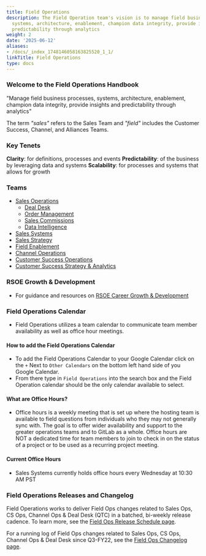```yaml
---
title: Field Operations
description: The Field Operation team's vision is to manage field business processes,
  systems, architecture, enablement, champion data integrity, provide insights and
  predictability through analytics
weight: 2
date: '2025-06-12'
aliases:
- /docs/_index_1748146058163825520_1_1/
linkTitle: Field Operations
type: docs
---
```


### Welcome to the Field Operations Handbook

"Manage field business processes, systems, architecture, enablement, champion data integrity, provide insights and predictability through analytics"

The term *"sales"* refers to the Sales Team and *"field"* includes the Customer Success, Channel, and Alliances Teams.

### Key Tenets

**Clarity**: for definitions, processes and events
**Predictability**: of the business by leveraging data and systems
**Scalability**: for processes and systems that allows for growth

### Teams

- [Sales Operations](/handbook/sales/field-operations/sales-operations/)
  - [Deal Desk](/handbook/sales/field-operations/sales-operations/deal-desk/#welcome-to-the-deal-desk-handbook)
  - [Order Management](/handbook/sales/field-operations/sales-operations/order-management/)
  - [Sales Commissions](/handbook/sales/commissions/)
  - [Data Intelligence](/handbook/sales/field-operations/data-intelligence/)
- [Sales Systems](/handbook/sales/field-operations/sales-systems/)
- [Sales Strategy](/handbook/sales/field-operations/sales-strategy/)
- [Field Enablement](/handbook/sales/field-operations/field-enablement/)
- [Channel Operations](/handbook/sales/field-operations/channel-operations/)
- [Customer Success Operations](/handbook/sales/field-operations/customer-success-operations)
- [Customer Success Strategy & Analytics](/handbook/sales/field-operations/customer-success-strategy/customer-success-strategy-analytics)

### RSOE Growth & Development

- For guidance and resources on [RSOE Career Growth & Development](/handbook/sales/field-operations/rsoe-gd)

### Field Operations Calendar

- Field Operations utilizes a team calendar to communicate team member availability as well as office hour meetings.

#### How to add the Field Operations Calendar

- To add the Field Operations Calendar to your Google Calendar click on the `+` Next to `Other Calendars` on the bottom left hand side of you Google Calendar.
- From there type in `Field Operations` into the search box and the Field Operation calendar should be the only calendar available to select.

#### What are Office Hours?

- Office hours is a weekly meeting that is set up where the hosting team is available to field questions from individuals who they may not generally sync with. The goal is to offer wider availability and support to the greater operations teams and to GitLab as a whole. Office hours are NOT a dedicated time for team members to join to check in on the status of a project or to be used as a recurring project meeting.

#### Current Office Hours

- Sales Systems currently holds office hours every Wednesday at 10:30 AM PST

### Field Operations Releases and Changelog

Field Operations works to deliver Field Ops changes related to Sales Ops, CS Ops, Channel Ops & Deal Desk (QTC) in a batched, bi-weekly release cadence. To learn more, see the [Field Ops Release Schedule page](/handbook/sales/field-operations/release-schedule/).

For a running log of Field Ops changes related to Sales Ops, CS Ops, Channel Ops & Deal Desk since Q3-FY22, see the [Field Ops Changelog page](/handbook/sales/field-operations/changelog/).
